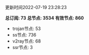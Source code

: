 更新时间2022-07-19 23:28:23

**总订阅: 73**
**总节点: 3534**
**有效节点: 860**
- trojan节点: 53
- ss节点: 736
- v2ray节点: 68
- ssr节点: 3
